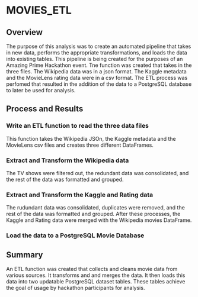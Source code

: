 # MOVIES_ETL

## Overview

The purpose of this analysis was to create an automated pipeline that takes in new data, performs the appropriate transformations, and loads the data into existing tables. This pipeline is being created for the purposes of an Amazing Prime Hackathon event. Tne function was created that takes in the three files. The Wikipedia data was in a json format. The Kaggle metadata and the MovieLens rating data were in a csv format. The ETL process was perfomed that resulted in the addition of the data to a PostgreSQL database to later be used for analysis.

## Process and Results

### Write an ETL function to read the three data files 
This function takes the Wikipedia JSOn, the Kaggle metadata and the MovieLens csv files and creates three different DataFrames. 

### Extract and Transform the Wikipedia data 
The TV shows were filtered out, the redundant data was consolidated, and the rest of the data was formatted and grouped. 

### Extract and Transform the Kaggle and Rating data 
The rudundant data was consolidated, duplicates were removed, and the rest of the data was formatted and grouped. After these processes, the Kaggle and Rating data were merged with the Wikipedia movies DataFrame. 

### Load the data to a PostgreSQL Movie Database 

## Summary 
An ETL function was created that collects and cleans movie data from various sources. It transforms and and merges the data. It then loads this data into two updatable PostgreSQL dataset tables. These tables achieve the goal of usage by hackathon participants for analysis. 


 
